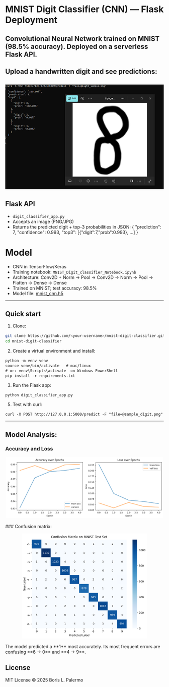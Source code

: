 # MNIST Digit Classifier (CNN) — Flask Deployment
Convolutional Neural Network trained on MNIST (98.5% accuracy). Deployed on a serverless Flask API.
---
## Upload a handwritten digit and see predictions:
![Eight Demo](screenshots/Demo_eight.PNG)
---

## Flask API
- `digit_classifier_app.py` 
- Accepts an image (PNG/JPG)
- Returns the predicted digit + top-3 probabilities in JSON:
  {
    "prediction": 7,
    "confidence": 0.993,
    "top3": [{"digit":7,"prob":0.993}, ...]
  }

# Model
- CNN in TensorFlow/Keras
- Training notebook: `MNIST_Digit_classifier_Notebook.ipynb`
- Architecture: Conv2D + Norm → Pool → Conv2D → Norm → Pool → Flatten → Dense → Dense
- Trained on MNIST; test accuracy: 98.5%
- Model file: [mnist_cnn.h5](https://github.com/blipovet/mnist-digit-classifier/releases/tag/v1.0)

---

## Quick start
1. Clone:
```bash
git clone https://github.com/<your-username>/mnist-digit-classifier.git
cd mnist-digit-classifier
```

2. Create a virtual environment and install:
```
python -m venv venv
source venv/bin/activate   # mac/linux
# or: venv\Scripts\activate  on Windows PowerShell
pip install -r requirements.txt
```

3. Run the Flask app:
```
python digit_classifier_app.py
```

5. Test with curl:
```
curl -X POST http://127.0.0.1:5000/predict -F "file=@sample_digit.png"
```

---


## Model Analysis:
### Accuracy and Loss
  <p align="center">
  <img src="CNN_analysis/accuracy_and_loss_CNN.png" width="500">
  </p>
### Confusion matrix: 
  <p align="center">
  <img src="CNN_analysis/confusion_matrix_CNN.png" width="400">
  </p>
  The model predicted a **1** most accurately.
  Its most frequent errors are confusing **6 → 0** and **4 → 9**.
  
## License
MIT License © 2025 Boris L. Palermo
